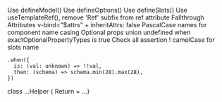 Use defineModel()
Use defineOptions()
Use defineSlots()
Use useTemplateRef(), remove 'Ref' subfix from ref attribute
Fallthrough Attributes v-bind="$attrs" + inheritAttrs: false
PascalCase names for component name casing
Optional props union undefined when exactOptionalPropertyTypes is true
Check all assertion !
camelCase for slots name

```
.when({
  is: (val: unknown) => !!val,
  then: (schema) => schema.min(28).max(28),
})
```

class ...Helper { Return = ...}
